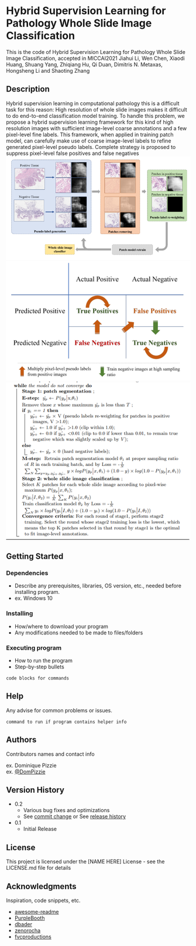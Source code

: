 # Hybrid Supervision Learning for Pathology Whole Slide Image Classification

This is the code of 
Hybrid Supervision Learning for Pathology Whole Slide Image Classification, accepted in MICCAI2021
Jiahui Li, Wen Chen, Xiaodi Huang, Shuang Yang, Zhiqiang Hu, Qi Duan, Dimitris N. Metaxas, Hongsheng Li and Shaoting Zhang


## Description

Hybrid supervision learning in computational pathology this is a difficult task for this reason:
High resolution of whole slide images makes it difficult to do end-to-end
classification model training. To handle this problem, we
propose a hybrid supervision learning framework for this kind of high resolution images with sufficient image-level coarse annotations and a few
pixel-level fine labels. This framework, when applied in training patch
model, can carefully make use of coarse image-level labels to refine generated pixel-level pseudo labels. Complete strategy is proposed to suppress
pixel-level false positives and false negatives
![alt text](git_shows/pipeline.png)
![alt text](git_shows/strategy.png)
![alt text](git_shows/formula.png)

## Getting Started

### Dependencies

* Describe any prerequisites, libraries, OS version, etc., needed before installing program.
* ex. Windows 10

### Installing

* How/where to download your program
* Any modifications needed to be made to files/folders

### Executing program

* How to run the program
* Step-by-step bullets
```
code blocks for commands
```

## Help

Any advise for common problems or issues.
```
command to run if program contains helper info
```

## Authors

Contributors names and contact info

ex. Dominique Pizzie  
ex. [@DomPizzie](https://twitter.com/dompizzie)

## Version History

* 0.2
    * Various bug fixes and optimizations
    * See [commit change]() or See [release history]()
* 0.1
    * Initial Release

## License

This project is licensed under the [NAME HERE] License - see the LICENSE.md file for details

## Acknowledgments

Inspiration, code snippets, etc.
* [awesome-readme](https://github.com/matiassingers/awesome-readme)
* [PurpleBooth](https://gist.github.com/PurpleBooth/109311bb0361f32d87a2)
* [dbader](https://github.com/dbader/readme-template)
* [zenorocha](https://gist.github.com/zenorocha/4526327)
* [fvcproductions](https://gist.github.com/fvcproductions/1bfc2d4aecb01a834b46)


